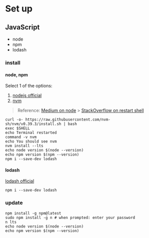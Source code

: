 # Set up

## JavaScript

-   node
-   npm
-   lodash

### install

#### node, npm

Select 1 of the options:

1. [nodejs official](https://nodejs.org/en)
2. [nvm](https://github.com/nvm-sh/nvm#install--update-script)

> Reference:
> [Medium on node](https://medium.com/@iam_vinojan/how-to-install-node-js-and-npm-using-node-version-manager-nvm-143165b16ce1) > [StackOverflow on restart shell](https://unix.stackexchange.com/questions/217905/restart-bash-from-terminal-without-restarting-the-terminal-application-mac)

```shell
curl -o- https://raw.githubusercontent.com/nvm-sh/nvm/v0.39.3/install.sh | bash
exec $SHELL
echo Terminal restarted
command -v nvm
echo You should see nvm
nvm install --lts
echo node version $(node --version)
echo npm version $(npm --version)
npm i --save-dev lodash
```

#### lodash

[lodash official](https://lodash.com/)

```shell
npm i --save-dev lodash
```

### update

```shell
npm install -g npm@latest
sudo npm install -g n # when prompted: enter your password
n lts
echo node version $(node --version)
echo npm version $(npm --version)
```
